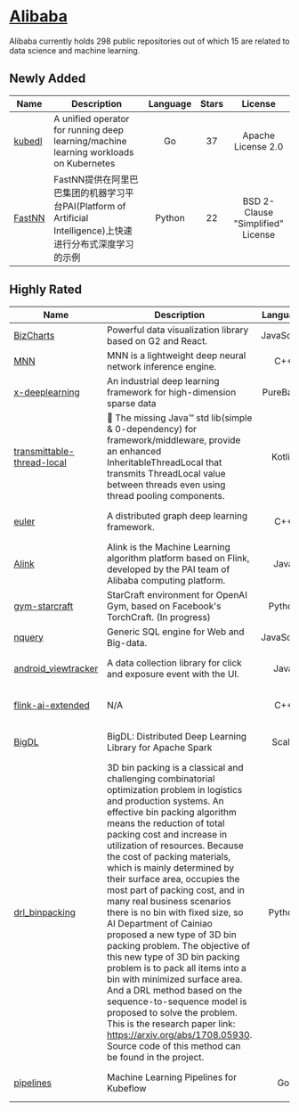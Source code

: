 # [Alibaba](https://github.com/alibaba)

Alibaba currently holds 298 public repositories out of which 15 are related to data science and machine learning.

 ## Newly Added

| Name | Description | Language | Stars | License |
| ---- | ----------- | :--------: | :-----: | :-------: |
| [kubedl](https://github.com/alibaba/kubedl) | A unified operator for running deep learning/machine learning workloads on Kubernetes | Go | 37 | Apache License 2.0 |
| [FastNN](https://github.com/alibaba/FastNN) | FastNN提供在阿里巴巴集团的机器学习平台PAI(Platform of Artificial Intelligence)上快速进行分布式深度学习的示例 | Python | 22 | BSD 2-Clause "Simplified" License |

## Highly Rated

| Name | Description | Language | Stars | License |
| ---- | ----------- | :--------: | :-----: | :-------: |
 | [BizCharts](https://github.com/alibaba/BizCharts) | Powerful data visualization library based on G2 and React. | JavaScript | 4842 | MIT License |
| [MNN](https://github.com/alibaba/MNN) | MNN is a lightweight deep neural network inference engine. | C++ | 3500 | N/A |
| [x-deeplearning](https://github.com/alibaba/x-deeplearning) | An industrial deep learning framework for high-dimension sparse data | PureBasic | 3198 | Apache License 2.0 |
| [transmittable-thread-local](https://github.com/alibaba/transmittable-thread-local) | 📌 The missing Java™ std lib(simple & 0-dependency) for framework/middleware, provide an enhanced InheritableThreadLocal that transmits ThreadLocal value between threads even using thread pooling components. | Kotlin | 2557 | Apache License 2.0 |
| [euler](https://github.com/alibaba/euler) | A distributed graph deep learning framework. | C++ | 1978 | Apache License 2.0 |
| [Alink](https://github.com/alibaba/Alink) | Alink is the Machine Learning algorithm platform based on Flink, developed by the PAI team of Alibaba computing platform.  | Java | 1939 | Apache License 2.0 |
| [gym-starcraft](https://github.com/alibaba/gym-starcraft) | StarCraft environment for OpenAI Gym, based on Facebook's TorchCraft. (In progress)  | Python | 498 | N/A |
| [nquery](https://github.com/alibaba/nquery) | Generic SQL engine for Web and Big-data. | JavaScript | 313 | N/A |
| [android_viewtracker](https://github.com/alibaba/android_viewtracker) | A data collection library for click and exposure event with the UI. | Java | 179 | Apache License 2.0 |
| [flink-ai-extended](https://github.com/alibaba/flink-ai-extended) | N/A | C++ | 168 | Apache License 2.0 |
| [BigDL](https://github.com/alibaba/BigDL) | BigDL: Distributed Deep Learning Library for Apache Spark | Scala | 51 | Apache License 2.0 |
| [drl_binpacking](https://github.com/alibaba/drl_binpacking) | 3D bin packing is a classical and challenging combinatorial optimization problem in logistics and production systems. An effective bin packing algorithm means the reduction of total packing cost and increase in utilization of resources.  Because the cost of packing materials, which is mainly determined by their surface area, occupies the most part of packing cost, and in many real business scenarios there is no bin with fixed size, so AI Department of Cainiao proposed a new type of 3D bin packing problem. The objective of this new type of 3D bin packing problem is to pack all items into a bin with minimized surface area. And a DRL method based on the sequence-to-sequence model is proposed to solve the problem. This is the research paper link: https://arxiv.org/abs/1708.05930. Source code of this method can be found in the project. | Python | 35 | N/A |
| [pipelines](https://github.com/alibaba/pipelines) | Machine Learning Pipelines for Kubeflow | Go | 4 | Apache License 2.0 |
